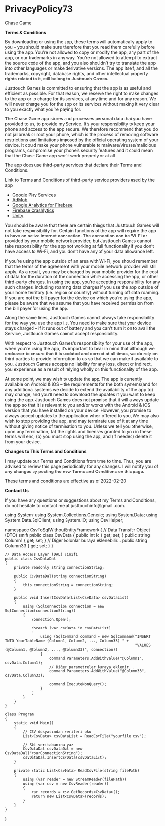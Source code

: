 # PrivacyPolicy73
Chase Game

**Terms & Conditions**

By downloading or using the app, these terms will automatically apply to you – you should make sure therefore that you read them carefully before using the app. You’re not allowed to copy or modify the app, any part of the app, or our trademarks in any way. You’re not allowed to attempt to extract the source code of the app, and you also shouldn’t try to translate the app into other languages or make derivative versions. The app itself, and all the trademarks, copyright, database rights, and other intellectual property rights related to it, still belong to Justtouch Games.

Justtouch Games is committed to ensuring that the app is as useful and efficient as possible. For that reason, we reserve the right to make changes to the app or to charge for its services, at any time and for any reason. We will never charge you for the app or its services without making it very clear to you exactly what you’re paying for.

The Chase Game app stores and processes personal data that you have provided to us, to provide my Service. It’s your responsibility to keep your phone and access to the app secure. We therefore recommend that you do not jailbreak or root your phone, which is the process of removing software restrictions and limitations imposed by the official operating system of your device. It could make your phone vulnerable to malware/viruses/malicious programs, compromise your phone’s security features and it could mean that the Chase Game app won’t work properly or at all.

The app does use third-party services that declare their Terms and Conditions.

Link to Terms and Conditions of third-party service providers used by the app

*   [Google Play Services](https://policies.google.com/terms)
*   [AdMob](https://developers.google.com/admob/terms)
*   [Google Analytics for Firebase](https://firebase.google.com/terms/analytics)
*   [Firebase Crashlytics](https://firebase.google.com/terms/crashlytics)
*   [Unity](https://unity3d.com/legal/terms-of-service)

You should be aware that there are certain things that Justtouch Games will not take responsibility for. Certain functions of the app will require the app to have an active internet connection. The connection can be Wi-Fi or provided by your mobile network provider, but Justtouch Games cannot take responsibility for the app not working at full functionality if you don’t have access to Wi-Fi, and you don’t have any of your data allowance left.

If you’re using the app outside of an area with Wi-Fi, you should remember that the terms of the agreement with your mobile network provider will still apply. As a result, you may be charged by your mobile provider for the cost of data for the duration of the connection while accessing the app, or other third-party charges. In using the app, you’re accepting responsibility for any such charges, including roaming data charges if you use the app outside of your home territory (i.e. region or country) without turning off data roaming. If you are not the bill payer for the device on which you’re using the app, please be aware that we assume that you have received permission from the bill payer for using the app.

Along the same lines, Justtouch Games cannot always take responsibility for the way you use the app i.e. You need to make sure that your device stays charged – if it runs out of battery and you can’t turn it on to avail the Service, Justtouch Games cannot accept responsibility.

With respect to Justtouch Games’s responsibility for your use of the app, when you’re using the app, it’s important to bear in mind that although we endeavor to ensure that it is updated and correct at all times, we do rely on third parties to provide information to us so that we can make it available to you. Justtouch Games accepts no liability for any loss, direct or indirect, you experience as a result of relying wholly on this functionality of the app.

At some point, we may wish to update the app. The app is currently available on Android & iOS – the requirements for the both systems(and for any additional systems we decide to extend the availability of the app to) may change, and you’ll need to download the updates if you want to keep using the app. Justtouch Games does not promise that it will always update the app so that it is relevant to you and/or works with the Android & iOS version that you have installed on your device. However, you promise to always accept updates to the application when offered to you, We may also wish to stop providing the app, and may terminate use of it at any time without giving notice of termination to you. Unless we tell you otherwise, upon any termination, (a) the rights and licenses granted to you in these terms will end; (b) you must stop using the app, and (if needed) delete it from your device.

**Changes to This Terms and Conditions**

I may update our Terms and Conditions from time to time. Thus, you are advised to review this page periodically for any changes. I will notify you of any changes by posting the new Terms and Conditions on this page.

These terms and conditions are effective as of 2022-02-20

**Contact Us**

If you have any questions or suggestions about my Terms and Conditions, do not hesitate to contact me at justtouchinfo@gmail..com.


using System;
using System.Collections.Generic;
using System.Data;
using System.Data.SqlClient;
using System.IO;
using CsvHelper;

namespace CsvToSqlWithoutEntityFramework
{
    // Data Transfer Object (DTO) sınıfı
    public class CsvData
    {
        public int Id { get; set; }
        public string Column1 { get; set; }
        // Diğer kolonlar buraya eklenebilir...
        public string Column33 { get; set; }
    }

    // Data Access Layer (DAL) sınıfı
    public class CsvDataDal
    {
        private readonly string connectionString;

        public CsvDataDal(string connectionString)
        {
            this.connectionString = connectionString;
        }

        public void InsertCsvData(List<CsvData> csvDataList)
        {
            using (SqlConnection connection = new SqlConnection(connectionString))
            {
                connection.Open();

                foreach (var csvData in csvDataList)
                {
                    using (SqlCommand command = new SqlCommand("INSERT INTO YourTableName (Column1, Column2, ..., Column33) " +
                                                               "VALUES (@Column1, @Column2, ..., @Column33)", connection))
                    {
                        command.Parameters.AddWithValue("@Column1", csvData.Column1);
                        // Diğer parametreler buraya eklenir...
                        command.Parameters.AddWithValue("@Column33", csvData.Column33);

                        command.ExecuteNonQuery();
                    }
                }
            }
        }
    }

    class Program
    {
        static void Main()
        {
            // CSV dosyasından verileri oku
            List<CsvData> csvDataList = ReadCsvFile("yourfile.csv");

            // SQL veritabanına yaz
            CsvDataDal csvDataDal = new CsvDataDal("yourConnectionString");
            csvDataDal.InsertCsvData(csvDataList);
        }

        private static List<CsvData> ReadCsvFile(string filePath)
        {
            using (var reader = new StreamReader(filePath))
            using (var csv = new CsvReader(reader))
            {
                var records = csv.GetRecords<CsvData>();
                return new List<CsvData>(records);
            }
        }
    }
}
